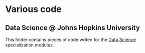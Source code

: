 # Various code  


## Data Science @ Johns Hopkins University 

This folder contains pieces of code writen for the 
[Data Science](https://www.coursera.org/specialization/jhudatascience/1?utm_medium=dashboard) 
specialization modules.



